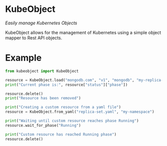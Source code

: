 # KubeObject

_Easily manage Kubernetes Objects_

KubeObject allows for the management of Kubernetes using a simple object mapper to Rest API objects.

# Example

``` python
from kubeobject import KubeObject

resource = KubeObject.load("mongodb.com", "v1", "mongodb", "my-replica-set", "my-namespace")
print("Current phase is:", resource["status"]["phase"])

resource.delete()
print("Resource has been removed")

print("Creating a custom resource from a yaml file")
resource = KubeObject.from_yaml("replica-set.yaml", "my-namespace")

print("Waiting until custom resource reaches phase Running")
resource.wait_for_phase("Running")

print("Custom resource has reached Running phase")
resource.delete()
```
